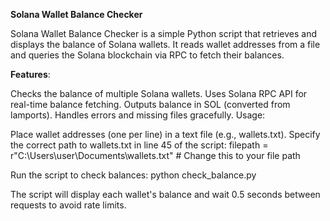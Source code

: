 **Solana Wallet Balance Checker**

Solana Wallet Balance Checker is a simple Python script that retrieves and displays the balance of Solana wallets. 
It reads wallet addresses from a file and queries the Solana blockchain via RPC to fetch their balances.

**Features**:

Checks the balance of multiple Solana wallets.
Uses Solana RPC API for real-time balance fetching.
Outputs balance in SOL (converted from lamports).
Handles errors and missing files gracefully.
Usage:

Place wallet addresses (one per line) in a text file (e.g., wallets.txt).
Specify the correct path to wallets.txt in line 45 of the script:
filepath = r"C:\Users\user\Documents\wallets.txt"  # Change this to your file path

Run the script to check balances: python check_balance.py

The script will display each wallet's balance and wait 0.5 seconds between requests to avoid rate limits.
